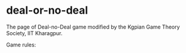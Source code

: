 # deal-or-no-deal

The page of Deal-no-Deal game modified by the Kgpian Game Theory Society, IIT Kharagpur.

Game rules:
